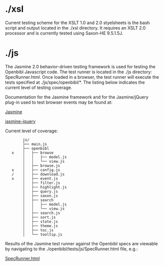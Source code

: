 
./xsl
====
 
Current testing scheme for the XSLT 1.0 and 2.0 styelsheets is the
bash script and output located in the ./xsl directory. It requires
an XSLT 2.0 processor and is currently tested using Saxon-HE 9.5.1.5J.

./js
====

The Jasmine 2.0 behavior-driven testing framework is used for testing
the Openbibl Javascript code. The test runner is located in the ./js
directory: SpecRunner.html. Once loaded in a browser, the test runner
will execute the tests specified at ./js/spec/openbibl/*. The listing
below indicates the current level of testing coverage.

Documentation for the Jasmine framework and for the Jasmine/jQuery
plug-in used to test browser events may be found at:

[Jasmine](http://jasmine.github.io/2.0/introduction.html)

[jasmine-jquery](https://github.com/velesin/jasmine-jquery)

Current level of coverage:

```
        js/ 
        ├── main.js
        ├── openbibl
   x    │   ├── browse
        │   │   ├── model.js
        │   │   └── view.js
        │   ├── browse.js
   x    │   ├── config.js
   /    │   ├── download.js
   x    │   ├── event.js
        │   ├── filter.js
        │   ├── highlight.js
        │   ├── query.js
        │   ├── saxon.js
        │   ├── search
        │   │   ├── model.js
        │   │   └── view.js
        │   ├── search.js
        │   ├── sort.js
        │   ├── state.js
        │   ├── theme.js
        │   ├── toc.js
        │   └── tooltip.js
```

Results of the Jasmine test runner against the Openbibl specs are
viewable by navigating to the ./openbibl/tests/js/SpecRunner.html
file, e.g.:

[SpecRunner.html](http://rnathanday.github.io/openbibl/tests/js/SpecRunner.html)

